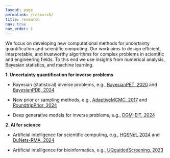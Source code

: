 ```yaml
---
layout: page
permalink: /research/
title: research
nav: true
nav_order: 1
---
```


We focus on developing new computational methods for uncertainty quantification and scientific computing. Our work aims to design efficient, interpretable, and trustworthy algorithms for complex problems in scientific and engineering fields. To this end we use insights from numerical analysis, Bayesian statistics, and machine learning.

**1. Uncertainty quantification for inverse problems**

- Bayesian (statistical) inverse problems, e.g., [BayesianPET, 2020](https://iopscience.iop.org/article/10.1088/1361-6420/aac287) and [BayesianPDE, 2024](https://www.sciencedirect.com/science/article/pii/S0021999124002195)

- New prior or sampling methods, e.g., [AdaptiveMCMC, 2017](https://epubs.siam.org/doi/abs/10.1137/16M1082950) and [RoundtripPrior, 2024](https://doi.org/10.1016/j.csda.2024.107930)

- Deep generative models for inverse problems, e.g., [DGM-EIT, 2024](https://doi.org/10.1515/jiip-2023-0037)


**2. AI for science**

- Artificial intelligence for scientific computing, e.g., [HQSNet, 2024](https://doi.org/10.1007/s10915-023-02439-4) and [DuNets-RMA, 2024](http://iopscience.iop.org/article/10.1088/1361-6420/ad35e3)

- Artificial intelligence for bioinformatics, e.g., [UQguidedScreening, 2023](https://doi.org/10.1021/acs.jcim.3c01241)


